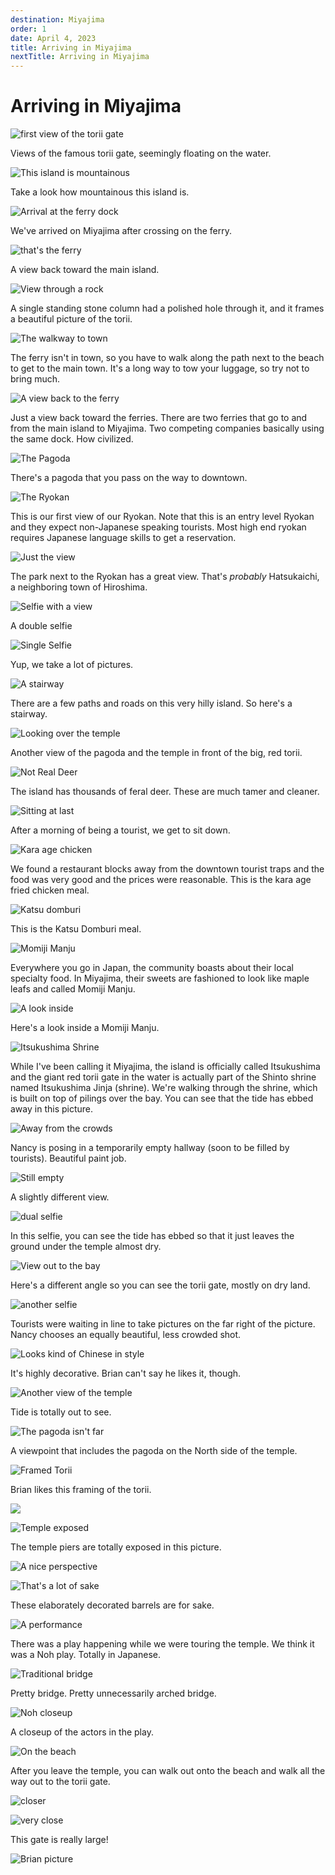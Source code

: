 ```yaml
---
destination: Miyajima
order: 1
date: April 4, 2023
title: Arriving in Miyajima
nextTitle: Arriving in Miyajima
---
```

 
# Arriving in Miyajima

![first view of the torii gate](/assets/miyajima/PXL_20230417_011735249.MP.jpg)

Views of the famous torii gate, seemingly floating on the water.

![This island is mountainous](/assets/miyajima/PXL_20230417_011809233.MP.jpg)

Take a look how mountainous this island is.

![Arrival at the ferry dock](/assets/miyajima/PXL_20230417_012656724.MP.jpg)

We've arrived on Miyajima after crossing on the ferry.

![that's the ferry](/assets/miyajima/PXL_20230417_012806610.jpg)

A view back toward the main island.

![View through a rock](/assets/miyajima/PXL_20230417_012921297.jpg)

A single standing stone column had a polished hole through it, and it frames a beautiful picture of the torii.

![The walkway to town](/assets/miyajima/PXL_20230417_013431709.MP.jpg)

The ferry isn't in town, so you have to walk along the path next to the beach to get to the main town. It's a long way to tow your luggage, so try not to bring much.

![A view back to the ferry](/assets/miyajima/PXL_20230417_013738823.jpg)

Just a view back toward the ferries. There are two ferries that go to and from the main island to Miyajima. Two competing companies basically using the same dock. How civilized.

![The Pagoda](/assets/miyajima/PXL_20230417_014227322.jpg)

There's a pagoda that you pass on the way to downtown.

![The Ryokan](/assets/miyajima/PXL_20230417_015749129.jpg)

This is our first view of our Ryokan. Note that this is an entry level Ryokan and they expect non-Japanese speaking tourists. Most high end ryokan requires Japanese language skills to get a reservation.

![Just the view](/assets/miyajima/PXL_20230417_021326983.PORTRAIT.ORIGINAL.jpg)

The park next to the Ryokan has a great view. That's *probably* Hatsukaichi, a neighboring town of Hiroshima.

![Selfie with a view](/assets/miyajima/PXL_20230417_021308102.jpg)

A double selfie

![Single Selfie](/assets/miyajima/PXL_20230417_021338507.jpg)

Yup, we take a lot of pictures.

![A stairway](/assets/miyajima/PXL_20230417_022807704.jpg)

There are a few paths and roads on this very hilly island. So here's a stairway.

![Looking over the temple](/assets/miyajima/PXL_20230417_022855314.jpg)

Another view of the pagoda and the temple in front of the big, red torii.

![Not Real Deer](/assets/miyajima/PXL_20230417_023326078.jpg)

The island has thousands of feral deer. These are much tamer and cleaner.

![Sitting at last](/assets/miyajima/PXL_20230417_024745065.jpg)

After a morning of being a tourist, we get to sit down.

![Kara age chicken](/assets/miyajima/PXL_20230417_025457336.jpg)

We found a restaurant blocks away from the downtown tourist traps and the food was very good and the prices were reasonable. This is the kara age fried chicken meal.

![Katsu domburi](/assets/miyajima/PXL_20230417_025606185.jpg)

This is the Katsu Domburi meal.

![Momiji Manju](/assets/miyajima/PXL_20230417_031047931.PORTRAIT.jpg)

Everywhere you go in Japan, the community boasts about their local specialty food. In Miyajima, their sweets are fashioned to look like maple leafs and called Momiji Manju.

![A look inside](/assets/miyajima/PXL_20230417_031104827.PORTRAIT.jpg)

Here's a look inside a Momiji Manju.

![Itsukushima Shrine](/assets/miyajima/PXL_20230417_033153142.jpg)

While I've been calling it Miyajima, the island is officially called Itsukushima and the giant red torii gate in the water is actually part of the Shinto shrine named Itsukushima Jinja (shrine). We're walking through the shrine, which is built on top of pilings over the bay. You can see that the tide has ebbed away in this picture.

![Away from the crowds](/assets/miyajima/PXL_20230417_033310642.MP.jpg)

Nancy is posing in a temporarily empty hallway (soon to be filled by tourists). Beautiful paint job.

![Still empty](/assets/miyajima/PXL_20230417_033317833.jpg)

A slightly different view.

![dual selfie](/assets/miyajima/PXL_20230417_033421182.jpg)

In this selfie, you can see the tide has ebbed so that it just leaves the ground under the temple almost dry.

![View out to the bay](/assets/miyajima/PXL_20230417_033510062.jpg)

Here's a different angle so you can see the torii gate, mostly on dry land.

![another selfie](/assets/miyajima/PXL_20230417_033536822.jpg)

Tourists were waiting in line to take pictures on the far right of the picture. Nancy chooses an equally beautiful, less crowded shot.

![Looks kind of Chinese in style](/assets/miyajima/PXL_20230417_033602858.jpg)

It's highly decorative. Brian can't say he likes it, though.

![Another view of the temple](/assets/miyajima/PXL_20230417_033608447.jpg)

Tide is totally out to see.

![The pagoda isn't far](/assets/miyajima/PXL_20230417_033617628.jpg)

A viewpoint that includes the pagoda on the North side of the temple.

![Framed Torii](/assets/miyajima/PXL_20230417_033630304.jpg)

Brian likes this framing of the torii.

![](/assets/miyajima/PXL_20230417_033631915.jpg)

![Temple exposed](/assets/miyajima/PXL_20230417_033723337.jpg)

The temple piers are totally exposed in this picture.

![A nice perspective](/assets/miyajima/PXL_20230417_033728985.jpg)


![That's a lot of sake](/assets/miyajima/PXL_20230417_033906481.jpg)

These elaborately decorated barrels are for sake. 

![A performance](/assets/miyajima/PXL_20230417_033959266.jpg)

There was a play happening while we were touring the temple. We think it was a Noh play. Totally in Japanese.

![Traditional bridge](/assets/miyajima/PXL_20230417_034037346.jpg)

Pretty bridge. Pretty unnecessarily arched bridge.

![Noh closeup](/assets/miyajima/PXL_20230417_034052311.jpg)

A closeup of the actors in the play.

![On the beach](/assets/miyajima/PXL_20230417_034917213.jpg)

After you leave the temple, you can walk out onto the beach and walk all the way out to the torii gate.

![closer](/assets/miyajima/PXL_20230417_034947261.jpg)

![very close](/assets/miyajima/PXL_20230417_035533407.jpg)

This gate is really large!

![Brian picture](/assets/miyajima/PXL_20230417_035629340.jpg)



